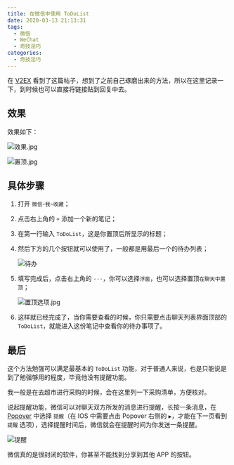 ```yaml
---
title: 在微信中使用 ToDoList
date: 2020-03-13 21:13:31
tags:
  - 微信
  - WeChat
  - 奇技淫巧
categories:
  - 奇技淫巧
---
```


在 [V2EX](https://www.v2ex.com/t/650838) 看到了这篇帖子，想到了之前自己琢磨出来的方法，所以在这里记录一下，到时候也可以直接将链接贴到回复中去。

<!-- more -->

##  效果

效果如下：

![效果.jpg](https://i.loli.net/2020/03/13/pcINsy3t4xwO8ro.jpg)
<!-- ![效果.jpg](效果.jpg) -->

![置顶.jpg](https://i.loli.net/2020/03/13/oqslDcLjPWhFyJt.jpg)
<!-- ![置顶.jpg](置顶.jpg) -->

##  具体步骤

1.  打开 `微信`-`我`-`收藏`；

2.  点击右上角的 `+` 添加一个新的笔记；

3.  在第一行输入 `ToDoList`，这是你置顶后所显示的标题；

4.  然后下方的几个按钮就可以使用了，一般都是用最后一个的待办列表；

    ![待办](https://i.loli.net/2020/03/13/IDoYRdFaKsw1bHq.jpg)
    <!-- ![待办](待办.jpg) -->

5.  填写完成后，点击右上角的 `···`，你可以选择`浮窗`，也可以选择置顶`在聊天中置顶`；

    ![置顶选项.jpg](https://i.loli.net/2020/03/13/9FCy2oXMiQdrla1.jpg)
    <!-- ![置顶选项.jpg](置顶选项.jpg) -->

6.  这样就已经完成了，当你需要查看的时候，你只需要点击聊天列表界面顶部的 `ToDoList`，就能进入这份笔记中查看你的待办事项了。

##  最后

这个方法勉强可以满足最基本的 `ToDoList` 功能，对于普通人来说，也是只能说是到了勉强够用的程度，毕竟他没有提醒功能。

我一般是在去超市进行采购的时候，会在这里列一下采购清单，方便核对。

说起提醒功能，微信可以对聊天双方所发的消息进行提醒，长按一条消息，在 [Popover](https://zhuanlan.zhihu.com/p/29026281) 中选择 `提醒`（在 IOS 中需要点击 Popover 右侧的 `▶`，才能在下一页看到 `提醒` 选项），选择提醒时间后，微信就会在提醒时间为你发送一条提醒。

![提醒](https://i.loli.net/2020/03/13/hrTYKjQmvH3zxb4.jpg)
<!-- ![提醒](提醒.jpg) -->

微信真的是很封闭的软件，你甚至不能找到分享到其他 APP 的按钮。
